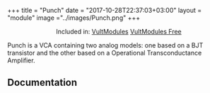 +++
title = "Punch"
date = "2017-10-28T22:37:03+03:00"
layout = "module"
image ="../images/Punch.png"
+++

<center>Included in: <a href="/premium/" class="btn btn-primary" role="button">VultModules</a> <a href="/free/" class="btn btn-primary" role="button">VultModules Free</a> </center>

Punch is a VCA containing two analog models: one based on a BJT transistor and the other based on a Operational Transconductance Amplifier.

## Documentation

